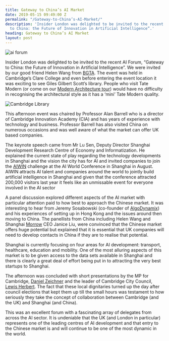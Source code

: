 ```yaml
---
title: Gateway to China’s AI Market
date: 2019-05-15 09:49:00 Z
permalink: "/Gateway-to-China’s-AI-Market/"
description: 'Insider London was delighted to be invited to the recent AI Forum, “Gateway
  to China: the Future of Innovation in Artificial Intelligence”.'
heading: Gateway to China’s AI Market
layout: post
---
```


![ai forum](/uploads/ai%20forum%20conference.jpg)

Insider London was delighted to be invited to the recent AI Forum, “Gateway to China: the Future of Innovation in Artificial Intelligence”.  We were invited by our good friend Helen Wang from [BGTA](https://www.bgta.co.uk).  The event was held in Cambridge’s Clare College and even before entering the event location it was exciting to see Giles Gilbert Scott’s library.  People who visit Tate Modern (or come on our [Modern Architecture tour](https://www.insider-london.co.uk/tours/modern-architecture-tour/)) would have no difficulty in recognising the architectural style as it has a ‘mini’ Tate Modern quality. 

 

![Cambridge Library](/uploads/cambridge%20library.jpg) 

 

This afternoon event was chaired by Professor Alan Barrell who is a director of Cambridge Innovation Academy (CIA) and has years of experience with technology and business.  Professor Barrell has also visited China on numerous occasions and was well aware of what the market can offer UK based companies. 

 

The keynote speech came from Mr Lu Sen, Deputy Director Shanghai Development Research Centre of Economy and Informatization.  He explained the current state of play regarding the technology developments in Shanghai and the vision the city has for AI and invited companies to join the [AIWIN](http://aiwin.org.cn/#/) challenge at the AI World Conference in Shanghai in August.  AIWIN attracts AI talent and companies around the world to jointly build artificial intelligence in Shanghai and given that the conference attracted 200,000 visitors last year it feels like an unmissable event for everyone involved in the AI sector 

 

A panel discussion explored different aspects of the AI market with particular attention paid to how best to approach the Chinese market.  It was interesting to hear from Jeremy Sosabowski (co-founder of [AlgoDynamix](https://www.algodynamix.com)) and his experiences of setting up in Hong Kong and the issues around then moving to China.  The panellists from China including Helen Wang and Shanghai [Morrow](http://en.aimorrow.com) CEO Janice Liu, were convinced that the Chinese market offers huge potential but explained that it is essential that UK companies will need to develop contacts in China if they are to realise that potential. 

 

Shanghai is currently focusing on four areas for AI development: transport, healthcare, education and mobility.  One of the most alluring aspects of this market is to be given access to the data sets available in Shanghai and there is clearly a great deal of effort being put in to attracting the very best startups to Shanghai. 

 

The afternoon was concluded with short presentations by the MP for Cambridge, [Daniel Zeichner](https://www.danielzeichner.co.uk) and the leader of Cambridge City Council, [Lewis Herbert](http://cambridgeshirepeterborough-ca.gov.uk/caboard/cllr-lewis-herbert/).  The fact that these local dignitaries turned up the day after council elections that kept them up till the small hours was testament to how seriously they take the concept of collaboration between Cambridge (and the UK) and Shanghai (and China). 

 

This was an excellent forum with a fascinating array of delegates from across the AI sector.  It is undeniable that the UK (and London in particular) represents one of the leading centres of AI development and that entry to the Chinese market is and will continue to be one of the most dynamic in the world. 